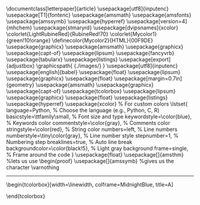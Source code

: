 \documentclass[letterpaper]{article} 
\usepackage[utf8]{inputenc}
\usepackage[T1]{fontenc}
\usepackage{amsmath}
\usepackage{amsfonts}
\usepackage{amssymb}
\usepackage{hyperref}
\usepackage[version=4]{mhchem}
\usepackage{stmaryrd}
\usepackage[dvipsnames]{xcolor}
\colorlet{LightRubineRed}{RubineRed!70}
\colorlet{Mycolor1}{green!10!orange}
\definecolor{Mycolor2}{HTML}{00F9DE}
\usepackage{graphicx}
\usepackage{amsmath}
\usepackage{graphicx}
\usepackage{capt-of}
\usepackage{lipsum}
\usepackage{fancyvrb}
\usepackage{tabularx}
\usepackage{listings}
\usepackage[export]{adjustbox}
\graphicspath{ {./images/} }
\usepackage[utf8]{inputenc}
\usepackage[english]{babel}
\usepackage{float}
\usepackage{lipsum}
\usepackage{graphicx}
\usepackage{float}
\usepackage[margin=0.7in]{geometry}
\usepackage{amsmath}
\usepackage{graphicx}
\usepackage{capt-of}
\usepackage{tcolorbox}
\usepackage{lipsum}
\usepackage{graphicx}
\usepackage{float}
\usepackage{listings}
\usepackage{hyperref} 
\usepackage{xcolor} % For custom colors
\lstset{
	language=Python,                % Choose the language (e.g., Python, C, R)
	basicstyle=\ttfamily\small, % Font size and type
	keywordstyle=\color{blue},  % Keywords color
	commentstyle=\color{gray},  % Comments color
	stringstyle=\color{red},    % String color
	numbers=left,               % Line numbers
	numberstyle=\tiny\color{gray}, % Line number style
	stepnumber=1,               % Numbering step
	breaklines=true,            % Auto line break
	backgroundcolor=\color{black!5}, % Light gray background
	frame=single,               % Frame around the code
}
\usepackage{float}
\usepackage[]{amsthm} %lets us use \begin{proof}
	\usepackage[]{amssymb} %gives us the character \varnothing
	

---
\begin{tcolorbox}[width=\linewidth, colframe=MidnightBlue, title=A]

\end{tcolorbox}
